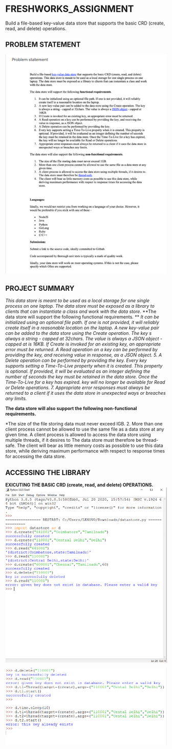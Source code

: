 # FRESHWORKS_ASSIGNMENT
Build a file-based key-value data store that supports the basic CRD (create, read, and delete) operations.

## PROBLEM STATEMENT
![](images/Capture.PNG)

## PROJECT SUMMARY 
  *This data store is meant to be used as a local storage for one single process on one laptop. The data store must be exposed as a library to clients that can instantiate a class and work with the data store.*
**The data store will support the following functional requirements. **
*It can be initialized using an optional file path. If one is not provided, it will reliably create itself in a reasonable location on the laptop. A new key-value pair can be added to the data store using the Create operation. The key s always a string - capped at 32chars. The value is always a JSON object - capped at is 16KB. If Create is invoked for an existing key, an appropriate error must be returned. A Read operation on a key can be performed by providing the key, and receiving value in response, as a JSON object. 5. A Delete operation can be performed by providing the key. Every key supports setting a Time-To-Live property when it is created. This property is optional. If provided, it will be evaluated as an integer defining the number of seconds the key must be retained in the data store. Once the Time-To-Live for a key has expired. key will no longer be available for Read or Delete operations. 7. Appropriate error responses must always be returned to a client if it uses the data store in unexpected ways or breaches any limits.*

**The data store will also support the following non-functional requirements.**

*The size of the file storing data must never exceed IGB. 2. More than one client process cannot be allowed to use the same file as a data store at any given time. A client process is allowed to access the data store using multiple threads, if it desires to The data store must therefore be thread-safe. The client will bear as little memory costs as possible to use this data store, while deriving maximum performance with respect to response times for accessing the data store.


## ACCESSING THE LIBRARY
 **EXICUTING THE BASIC CRD (create, read, and delete) OPERATIONS.**
![](images/datastore1.PNG)

![](images/datastore2.PNG)
